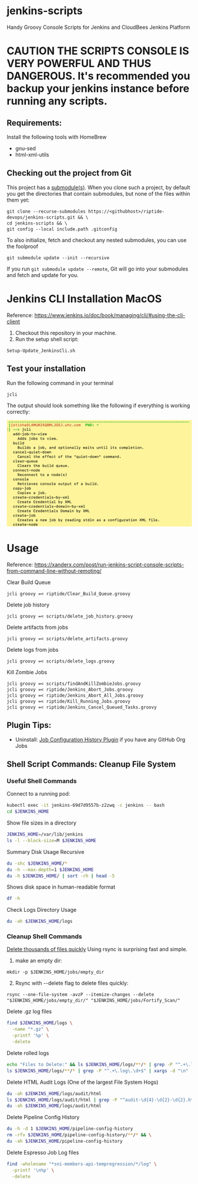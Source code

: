 # jenkins-scripts

Handy Groovy Console Scripts for Jenkins and CloudBees Jenkins Platform

# CAUTION THE SCRIPTS CONSOLE IS VERY POWERFUL AND THUS DANGEROUS. It's recommended you backup your jenkins instance before running any scripts.

## Requirements:

Install the following tools with HomeBrew

- gnu-sed
- html-xml-utils

## Checking out the project from Git

This project has a [submodule(s)](https://git-scm.com/book/en/v2/Git-Tools-Submodules). When you clone such a project,
by default you get the directories that contain submodules, but none of the files within them yet:

```
git clone --recurse-submodules https://<githubhost>/riptide-devops/jenkins-scripts.git && \
cd jenkins-scripts && \
git config --local include.path .gitconfig
```

To also initialize, fetch and checkout any nested submodules, you can use the foolproof

```
git submodule update --init --recursive
```

If you run `git submodule update --remote`, Git will go into your submodules and fetch and update for you.

# Jenkins CLI Installation MacOS

Reference: https://www.jenkins.io/doc/book/managing/cli/#using-the-cli-client

1. Checkout this repository in your machine.
2. Run the setup shell script:

```
Setup-Update_JenkinsCli.sh
```

## Test your installation

Run the following command in your terminal

```
jcli
```

The output should look something like the following if everything is working correctly:

![Successful Installation](docs/images/2020-10-27_15-03-23.png)

# Usage

Reference: https://xanderx.com/post/run-jenkins-script-console-scripts-from-command-line-without-remoting/

Clear Build Queue

```shell
jcli groovy =< riptide/Clear_Build_Queue.groovy
```

Delete job history

```
jcli groovy =< scripts/delete_job_history.groovy
```

Delete artifacts from jobs

```
jcli groovy =< scripts/delete_artifacts.groovy
```

Delete logs from jobs

```
jcli groovy =< scripts/delete_logs.groovy
```

Kill Zombie Jobs

```
jcli groovy =< scripts/findAndKillZombieJobs.groovy
jcli groovy =< riptide/Jenkins_Abort_Jobs.groovy
jcli groovy =< riptide/Jenkins_Abort_All_Jobs.groovy
jcli groovy =< riptide/Kill_Running_Jobs.groovy
jcli groovy =< riptide/Jenkins_Cancel_Queued_Tasks.groovy
```

## Plugin Tips:

- Uninstall: [Job Configuration History Plugin](https://plugins.jenkins.io/jobConfigHistory) if you have any GitHub Org
  Jobs

## Shell Script Commands: Cleanup File System

### Useful Shell Commands

Connect to a running pod:

```bash
kubectl exec -it jenkins-69d7d9557b-z2zwq -c jenkins -- bash 
cd $JENKINS_HOME
```

Show file sizes in a directory

```bash
JENKINS_HOME=/var/lib/jenkins
ls -l --block-size=M $JENKINS_HOME
```

Summary Disk Usage Recursive

```bash
du -shc $JENKINS_HOME/*
du -h --max-depth=1 $JENKINS_HOME
du -h $JENKINS_HOME/ | sort -rh | head -5
```

Shows disk space in human-readable format

```bash
df -h
```

Check Logs Directory Usage

```bash
du -ah $JENKINS_HOME/logs
```

### Cleanup Shell Commands

[Delete thousands of files quickly](https://unix.stackexchange.com/a/79656/421923)
Using rsync is surprising fast and simple.

1. make an empty dir:

```shell
mkdir -p $JENKINS_HOME/jobs/empty_dir
```

2. Rsync with --delete flag to delete files quickly:

```shell
rsync --one-file-system -avzP --itemize-changes --delete "$JENKINS_HOME/jobs/empty_dir/" "$JENKINS_HOME/jobs/Fortify_Scan/"
```

Delete .gz log files

```bash
find $JENKINS_HOME/logs \
  -name "*.gz" \
  -printf '%p' \
  -delete
```

Delete rolled logs

```bash
echo "Files to Delete:" && ls $JENKINS_HOME/logs/**/* | grep -P "^.+\.log\.\d+$"
ls $JENKINS_HOME/logs/**/* | grep -P "^.+\.log\.\d+$" | xargs -d "\n" -I {} rm -v {}
```

Delete HTML Audit Logs (One of the largest File System Hogs)

```bash
du -ah $JENKINS_HOME/logs/audit/html
ls $JENKINS_HOME/logs/audit/html | grep -P "^audit-\d{4}-\d{2}-\d{2}.html$" | xargs -d "\n" -I {} rm -v {}
du -ah $JENKINS_HOME/logs/audit/html
```

Delete Pipeline Config History

```bash
du -h -d 1 $JENKINS_HOME/pipeline-config-history
rm -rfv $JENKINS_HOME/pipeline-config-history/**/* && \
du -ah $JENKINS_HOME/pipeline-config-history
```

Delete Espresso Job Log files

```bash
find -wholename "*sni-members-api-tempregression/*/log" \
  -printf '\n%p' \
  -delete
```